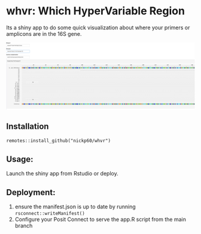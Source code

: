 # whvr: Which HyperVariable Region

Its a shiny app to do some quick visualization about where your primers or amplicons are in the 16S gene.

![An absolutly stunning screenshot](screenshot.png)

## Installation
```
remotes::install_github("nickp60/whvr")
```

## Usage:
Launch the shiny app from Rstudio or deploy.


## Deployment:

1. ensure the manifest.json is up to date by running `rsconnect::writeManifest()`
2. Configure your Posit Connect to serve the app.R script from the main branch